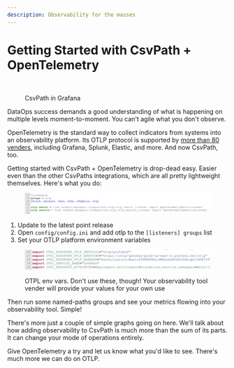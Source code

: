 ```yaml
---
description: Observability for the masses
---
```


# Getting Started with CsvPath + OpenTelemetry

<figure><img src="../.gitbook/assets/Screenshot 2025-01-15 at 7.05.30 PM.png" alt="" width="375"><figcaption><p>CsvPath in Grafana</p></figcaption></figure>

DataOps success demands a good understanding of what is happening on multiple levels moment-to-moment. You can't agile what you don't observe.&#x20;

OpenTelemetry is the standard way to collect indicators from systems into an observability platform. Its OTLP protocol is supported by [more than 80 venders](https://opentelemetry.io/ecosystem/vendors/), including Grafana, Splunk, Elastic, and more. And now CsvPath, too.&#x20;

Getting started with CsvPath + OpenTelemetry is drop-dead easy. Easier even than the other CsvPaths integrations, which are all pretty lightweight themselves. Here's what you do:&#x20;

<figure><img src="../.gitbook/assets/otlp-config.png" alt=""><figcaption></figcaption></figure>

1. Update to the latest point release
2. Open `config/config.ini` and add otlp to the `[listeners] groups` list
3. Set your OTLP platform environment variables

<figure><img src="../.gitbook/assets/otlp_env_vars.png" alt=""><figcaption><p>OTPL env vars. Don't use these, though! Your observability tool vender will provide your values for your own use</p></figcaption></figure>

Then run some named-paths groups and see your metrics flowing into your observability tool. Simple!

There's more just a couple of simple graphs going on here. We'll talk about how adding observability to CsvPath is much more than the sum of its parts. It can change your mode of operations entirely.

Give OpenTelemetry a try and let us know what you'd like to see. There's much more we can do on OTLP.

